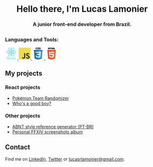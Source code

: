 <h1 align="center">Hello there, I'm Lucas Lamonier</h1>
<h3 align="center">A junior front-end developer from Brazil.</h3>

## 
<h3 align="left">Languages and Tools:</h3>
<p align="left"> <a href="https://reactjs.org/" target="_blank" rel="noreferrer"> <img src="https://raw.githubusercontent.com/devicons/devicon/master/icons/react/react-original-wordmark.svg" alt="react" width="40" height="40"/> </a> <a href="https://developer.mozilla.org/en-US/docs/Web/JavaScript" target="_blank" rel="noreferrer"> <img src="https://raw.githubusercontent.com/devicons/devicon/master/icons/javascript/javascript-original.svg" alt="javascript" width="40" height="40"/> </a> <a href="https://www.w3schools.com/css/" target="_blank" rel="noreferrer"> <img src="https://raw.githubusercontent.com/devicons/devicon/master/icons/css3/css3-original-wordmark.svg" alt="css3" width="40" height="40"/> </a> <a href="https://www.w3.org/html/" target="_blank" rel="noreferrer"> <img src="https://raw.githubusercontent.com/devicons/devicon/master/icons/html5/html5-original-wordmark.svg" alt="html5" width="40" height="40"/> </a>  </p>

## My projects

### React projects
- [Pokémon Team Randomizer](https://lrlamonier.github.io/pokemon-team-randomizer/)
- [Who's a good boy?](https://lrlamonier.github.io/whos-a-good-boy/)

### Other projects
- [ABNT style reference generator (PT-BR)](https://lrlamonier.github.io/abnt-references/)
- [Personal FFXIV screenshots album](https://lrlamonier.github.io/growmynths-album/)

## Contact
Find me on [LinkedIn](https://www.linkedin.com/in/lamonier/), [Twitter](https://twitter.com/yaboyrasor) or [lucasrlamonier@gmail.com](mailto:lucasrlamonier@gmail.com).
